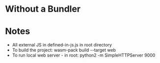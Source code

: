 # Without a Bundler

# Notes
* All external JS in defined-in-js.js in root directory
* To build the project: wasm-pack build --target web
* To run local web server - in root: python2 -m SimpleHTTPServer 9000

